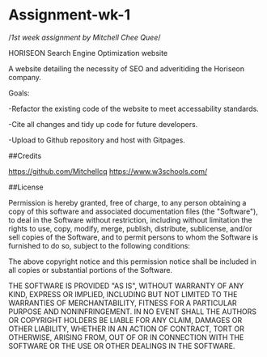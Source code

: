 # Assignment-wk-1
/*1st week assignment by Mitchell Chee Quee*/

HORISEON Search Engine Optimization website

A website detailing the necessity of SEO and adveritiding the Horiseon company.

Goals:
   
   -Refactor the existing code of the website to meet accessability standards.
   
   -Cite all changes and tidy up code for future developers.
   
   -Upload to Github repository and host with Gitpages. 

##Credits

https://github.com/Mitchellcq
https://www.w3schools.com/


##License

Permission is hereby granted, free of charge, to any person obtaining a copy of this software and associated documentation files (the "Software"), to deal in the Software without restriction, including without limitation the rights to use, copy, modify, merge, publish, distribute, sublicense, and/or sell copies of the Software, and to permit persons to whom the Software is furnished to do so, subject to the following conditions:

The above copyright notice and this permission notice shall be included in all copies or substantial portions of the Software.

THE SOFTWARE IS PROVIDED "AS IS", WITHOUT WARRANTY OF ANY KIND, EXPRESS OR IMPLIED, INCLUDING BUT NOT LIMITED TO THE WARRANTIES OF MERCHANTABILITY, FITNESS FOR A PARTICULAR PURPOSE AND NONINFRINGEMENT. IN NO EVENT SHALL THE AUTHORS OR COPYRIGHT HOLDERS BE LIABLE FOR ANY CLAIM, DAMAGES OR OTHER LIABILITY, WHETHER IN AN ACTION OF CONTRACT, TORT OR OTHERWISE, ARISING FROM, OUT OF OR IN CONNECTION WITH THE SOFTWARE OR THE USE OR OTHER DEALINGS IN THE SOFTWARE.
